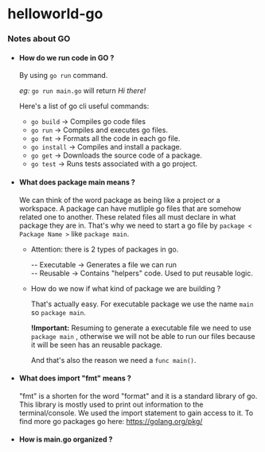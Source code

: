 # helloworld-go

### Notes about GO

- #### How do we run code in GO ?

  By using `go run` command.

  <i>eg:</i>
  `go run main.go` will return <i>Hi there!</i>

  Here's a list of go cli useful commands:

  - `go build` -> Compiles go code files
  - `go run` -> Compiles and executes go files.
  - `go fmt` -> Formats all the code in each go file.
  - `go install` -> Compiles and install a package.
  - `go get` -> Downloads the source code of a package.
  - `go test` -> Runs tests associated with a go project.

- #### What does package main means ?

  We can think of the word package as being like a project or a workspace.
  A package can have mutliple go files that are somehow related one to another.
  These related files all must declare in what package they are in. That's why we need to start a go file by `package < Package Name >` like `package main`.

  - Attention: there is 2 types of packages in go.

    -- Executable -> Generates a file we can run <br>
    -- Reusable -> Contains "helpers" code. Used to put reusable logic.

  - How do we now if what kind of package we are building ?

    That's actually easy. For executable package we use the name `main` so `package main`.

    <b>!Important:</b>
    Resuming to generate a executable file we need to use `package main` , otherwise we will not be able to run our files because it will be seen has an reusable package.

    And that's also the reason we need a `func main()`.

- #### What does import "fmt" means ?

  "fmt" is a shorten for the word "format" and it is a standard library of go.
  This library is mostly used to print out information to the terminal/console.
  We used the import statement to gain access to it.
  To find more go packages go here: https://golang.org/pkg/

- #### How is main.go organized ?
